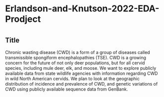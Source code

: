 # Erlandson-and-Knutson-2022-EDA-Prodject
#
## Title
Chronic wasting disease (CWD) is a form of a group of diseases called transmissible spongiform encephalopathies (TSE). CWD is a growing concern for the future of not only deer populations, but for all cervid species, including mule deer, elk, and moose. We want to explore publicly available data from state wildlife agencies with information regarding CWD in wild North American cervids. We plan to look at the geographic distribution of incidence and prevalence of CWD, and genetic variations of CWD using publicly available sequence data from GenBank.
